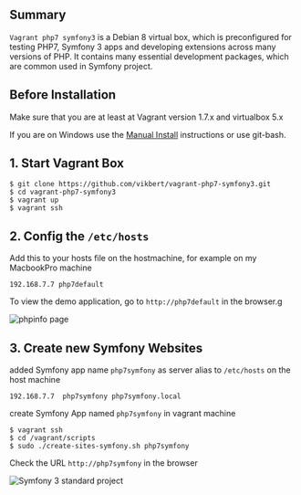 ## Summary
`Vagrant php7 symfony3` is a Debian 8 virtual box, which is preconfigured for testing PHP7, Symfony 3 apps and developing extensions across many versions of PHP. It contains many essential development packages, which are common used 
in Symfony project.


## Before Installation

Make sure that you are at least at Vagrant version 1.7.x and virtualbox 5.x

If you are on Windows use the [Manual Install](#manual-install) instructions or use git-bash.

## 1. Start Vagrant Box
```
$ git clone https://github.com/vikbert/vagrant-php7-symfony3.git
$ cd vagrant-php7-symfony3
$ vagrant up
$ vagrant ssh
```

## 2. Config the `/etc/hosts`
Add this to your hosts file on the hostmachine, for example on my MacbookPro machine

```
192.168.7.7 php7default
```

To view the demo application, go to `http://php7default` in the browser.g

![phpinfo page](assets/php7default.png?raw=true "phpinfo page")


## 3. Create new Symfony Websites

added Symfony app name `php7symfony` as server alias to `/etc/hosts` on the host machine

```
192.168.7.7  php7symfony php7symfony.local
```

create Symfony App named `php7symfony` in vagrant machine

```
$ vagrant ssh
$ cd /vagrant/scripts
$ sudo ./create-sites-symfony.sh php7symfony
```

Check the URL `http://php7symfony` in the browser
 
![Symfony 3 standard project](assets/php7symfony-3.png?raw=true "symfony 3 standard project")
